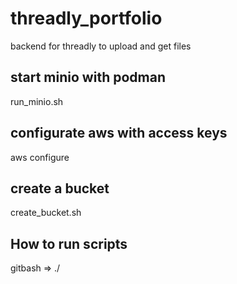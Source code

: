 # threadly_portfolio
backend for threadly to upload and get files


## start minio with podman 
run_minio.sh

## configurate aws with access keys
aws configure

## create a bucket
create_bucket.sh

## How to run scripts
gitbash => ./<fileName>